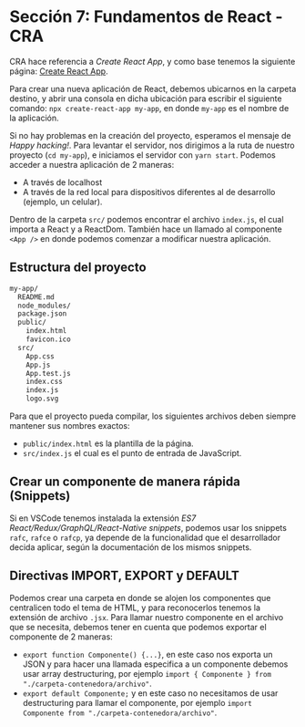 # Sección 7: Fundamentos de React - CRA

CRA hace referencia a *Create React App*, y como base tenemos la siguiente página: [Create React App](https://create-react-app.dev/docs/getting-started/).

Para crear una nueva aplicación de React, debemos ubicarnos en la carpeta destino, y abrir una consola en dicha ubicación para escribir el siguiente comando: `npx create-react-app my-app`, en donde `my-app` es el nombre de la aplicación.

Si no hay problemas en la creación del proyecto, esperamos el mensaje de *Happy hacking!*. Para levantar el servidor, nos dirigimos a la ruta de nuestro proyecto (`cd my-app`), e iniciamos el servidor con `yarn start`. Podemos acceder a nuestra aplicación de 2 maneras:

- A través de localhost
- A través de la red local para dispositivos diferentes al de desarrollo (ejemplo, un celular).

Dentro de la carpeta `src/` podemos encontrar el archivo `index.js`, el cual importa a React y a ReactDom. También hace un llamado al componente `<App />` en donde podemos comenzar a modificar nuestra aplicación.

## Estructura del proyecto

```txt
my-app/
  README.md
  node_modules/
  package.json
  public/
    index.html
    favicon.ico
  src/
    App.css
    App.js
    App.test.js
    index.css
    index.js
    logo.svg
```

Para que el proyecto pueda compilar, los siguientes archivos deben siempre mantener sus nombres exactos:

- `public/index.html` es la plantilla de la página.
- `src/index.js` el cual es el punto de entrada de JavaScript.

## Crear un componente de manera rápida (Snippets)

Si en VSCode tenemos instalada la extensión *ES7 React/Redux/GraphQL/React-Native snippets*, podemos usar los snippets `rafc`, `rafce` o `rafcp`, ya depende de la funcionalidad que el desarrollador decida aplicar, según la documentación de los mismos snippets.

## Directivas IMPORT, EXPORT y DEFAULT

Podemos crear una carpeta en donde se alojen los componentes que centralicen todo el tema de HTML, y para reconocerlos tenemos la extensión de archivo `.jsx`. Para llamar nuestro componente en el archivo que se necesita, debemos tener en cuenta que podemos exportar el componente de 2 maneras:

- `export function Componente() {...}`, en este caso nos exporta un JSON y para hacer una llamada especifica a un componente debemos usar array destructuring, por ejemplo `import { Componente } from "./carpeta-contenedora/archivo"`.
- `export default Componente;` y en este caso no necesitamos de usar destructuring para llamar el componente, por ejemplo `import Componente from "./carpeta-contenedora/archivo"`.
